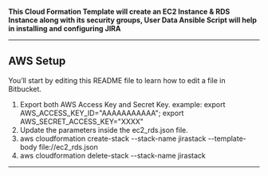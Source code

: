 **This Cloud Formation Template will create an EC2 Instance & RDS Instance along with its security groups, User Data Ansible Script will help in installing and configuring JIRA**


---

## AWS Setup

You’ll start by editing this README file to learn how to edit a file in Bitbucket.

1. Export both AWS Access Key and Secret Key. example: export AWS_ACCESS_KEY_ID="AAAAAAAAAAA"; export AWS_SECRET_ACCESS_KEY="XXXX"
2. Update the parameters inside the ec2_rds.json file.
3. aws cloudformation create-stack --stack-name jirastack --template-body file://ec2_rds.json
4. aws cloudformation delete-stack --stack-name jirastack
---